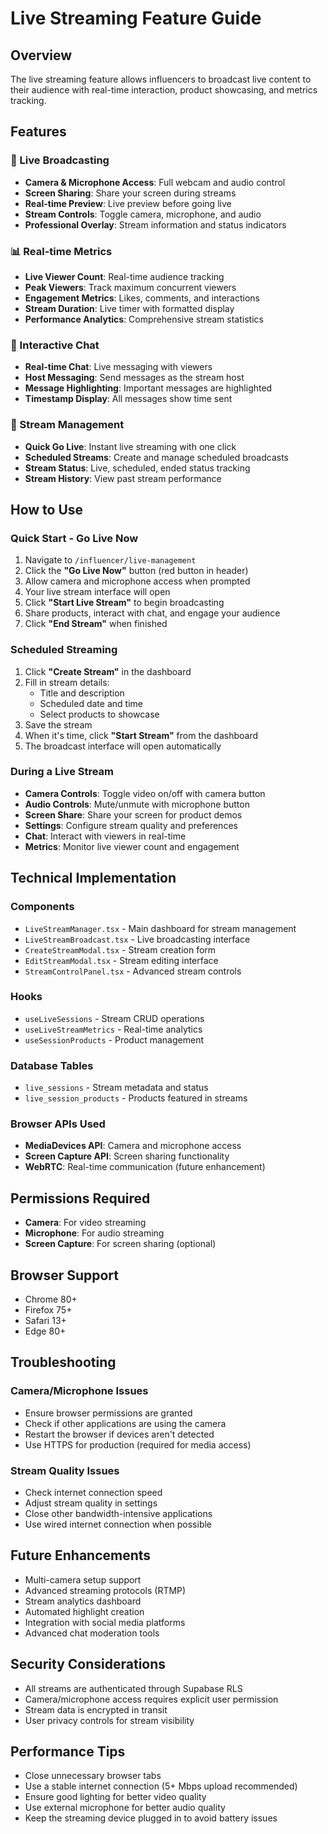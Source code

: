 # Live Streaming Feature Guide

## Overview
The live streaming feature allows influencers to broadcast live content to their audience with real-time interaction, product showcasing, and metrics tracking.

## Features

### 🔴 Live Broadcasting
- **Camera & Microphone Access**: Full webcam and audio control
- **Screen Sharing**: Share your screen during streams
- **Real-time Preview**: Live preview before going live
- **Stream Controls**: Toggle camera, microphone, and audio
- **Professional Overlay**: Stream information and status indicators

### 📊 Real-time Metrics
- **Live Viewer Count**: Real-time audience tracking
- **Peak Viewers**: Track maximum concurrent viewers
- **Engagement Metrics**: Likes, comments, and interactions
- **Stream Duration**: Live timer with formatted display
- **Performance Analytics**: Comprehensive stream statistics

### 💬 Interactive Chat
- **Real-time Chat**: Live messaging with viewers
- **Host Messaging**: Send messages as the stream host
- **Message Highlighting**: Important messages are highlighted
- **Timestamp Display**: All messages show time sent

### 📱 Stream Management
- **Quick Go Live**: Instant live streaming with one click
- **Scheduled Streams**: Create and manage scheduled broadcasts
- **Stream Status**: Live, scheduled, ended status tracking
- **Stream History**: View past stream performance

## How to Use

### Quick Start - Go Live Now
1. Navigate to `/influencer/live-management`
2. Click the **"Go Live Now"** button (red button in header)
3. Allow camera and microphone access when prompted
4. Your live stream interface will open
5. Click **"Start Live Stream"** to begin broadcasting
6. Share products, interact with chat, and engage your audience
7. Click **"End Stream"** when finished

### Scheduled Streaming
1. Click **"Create Stream"** in the dashboard
2. Fill in stream details:
   - Title and description
   - Scheduled date and time
   - Select products to showcase
3. Save the stream
4. When it's time, click **"Start Stream"** from the dashboard
5. The broadcast interface will open automatically

### During a Live Stream
- **Camera Controls**: Toggle video on/off with camera button
- **Audio Controls**: Mute/unmute with microphone button
- **Screen Share**: Share your screen for product demos
- **Settings**: Configure stream quality and preferences
- **Chat**: Interact with viewers in real-time
- **Metrics**: Monitor live viewer count and engagement

## Technical Implementation

### Components
- `LiveStreamManager.tsx` - Main dashboard for stream management
- `LiveStreamBroadcast.tsx` - Live broadcasting interface
- `CreateStreamModal.tsx` - Stream creation form
- `EditStreamModal.tsx` - Stream editing interface
- `StreamControlPanel.tsx` - Advanced stream controls

### Hooks
- `useLiveSessions` - Stream CRUD operations
- `useLiveStreamMetrics` - Real-time analytics
- `useSessionProducts` - Product management

### Database Tables
- `live_sessions` - Stream metadata and status
- `live_session_products` - Products featured in streams

### Browser APIs Used
- **MediaDevices API**: Camera and microphone access
- **Screen Capture API**: Screen sharing functionality
- **WebRTC**: Real-time communication (future enhancement)

## Permissions Required
- **Camera**: For video streaming
- **Microphone**: For audio streaming
- **Screen Capture**: For screen sharing (optional)

## Browser Support
- Chrome 80+
- Firefox 75+
- Safari 13+
- Edge 80+

## Troubleshooting

### Camera/Microphone Issues
- Ensure browser permissions are granted
- Check if other applications are using the camera
- Restart the browser if devices aren't detected
- Use HTTPS for production (required for media access)

### Stream Quality Issues
- Check internet connection speed
- Adjust stream quality in settings
- Close other bandwidth-intensive applications
- Use wired internet connection when possible

## Future Enhancements
- Multi-camera setup support
- Advanced streaming protocols (RTMP)
- Stream analytics dashboard
- Automated highlight creation
- Integration with social media platforms
- Advanced chat moderation tools

## Security Considerations
- All streams are authenticated through Supabase RLS
- Camera/microphone access requires explicit user permission
- Stream data is encrypted in transit
- User privacy controls for stream visibility

## Performance Tips
- Close unnecessary browser tabs
- Use a stable internet connection (5+ Mbps upload recommended)
- Ensure good lighting for better video quality
- Use external microphone for better audio quality
- Keep the streaming device plugged in to avoid battery issues
